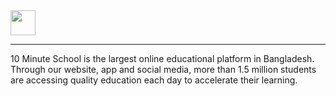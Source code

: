 <a href="https://10minuteschool.com" style="border-style: none;">
  <img src="https://cdn.10minuteschool.com/images/svg/10mslogo-svg.svg?w=100&h=27" height="40">
</a>

---

<p style="margin-top: 10px;">
10 Minute School is the largest online educational platform in Bangladesh. Through our website, app and social media, more than 1.5 million students are accessing quality education each day to accelerate their learning. 
</p>

